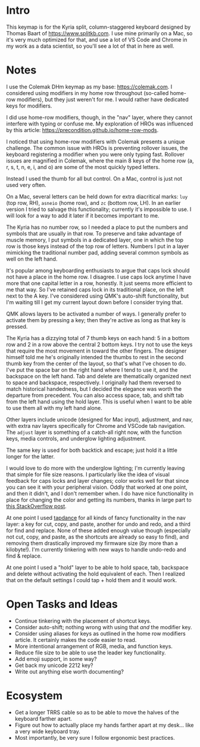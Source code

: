 # Intro

This keymap is for the Kyria split, column-staggered keyboard
designed by Thomas Baart of https://www.splitkb.com.
I use mine primarily on a Mac, so it's very much optimized for that,
and use a lot of VS Code and Chrome in my work as a data scientist,
so you'll see a lot of that in here as well.

# Notes

I use the Colemak DHm keymap as my base: https://colemak.com.
I considered using modifiers in my home row throughout (so-called home-row modifiers),
but they just weren't for me.
I would rather have dedicated keys for modifiers.

I did use home-row modifiers, though, in the "nav" layer,
where they cannot interfere with typing or confuse me.
My exploration of HROs was influenced by this article:
https://precondition.github.io/home-row-mods.

I noticed that using home-row modifiers with Colemak presents a unique challenge.
The common issue with HROs is preventing rollover issues,
the keyboard registering a modifier when you were only typing fast.
Rollover issues are magnified in Colemak, where the main 8 keys of the home row
(a, r, s, t, n, e, i, and o) are some of the most quickly typed letters.

Instead I used the thumb for all but control.
On a Mac, control is just not used very often.

On a Mac, several letters can be held down for extra diacritical marks:
`luy` (top row, RH), `asneio` (home row), and `zc` (bottom row, LH).
In an earlier version I tried to salvage this functionality;
currently it's impossible to use.
I will look for a way to add it later if it becomes important to me.

The Kyria has no number row, so I needed a place to put the numbers and symbols
that are usually in that row.
To preserve and take advantage of muscle memory, I put symbols in a dedicated layer,
one in which the top row is those keys instead of the top row of letters.
Numbers I put in a layer mimicking the traditional number pad,
adding several common symbols as well on the left hand.

It's popular among keyboarding enthusiasts to argue
that caps lock should not have a place in the home row.
I disagree.
I use caps lock anytime I have more that one capital letter in a row, honestly.
It just seems more efficient to me that way.
So I've retained caps lock in its traditional place, on the left next to the A key.
I've considered using QMK's auto-shift functionality,
but I'm waiting till I get my current layout down before I consider trying that.

QMK allows layers to be activated a number of ways.
I generally prefer to activate them by pressing a key;
then they're active as long as that key is pressed.

The Kyria has a dizzying total of 7 thumb keys on each hand:
5 in a bottom row and 2 in a row above the central 2 bottom keys.
I try not to use the keys that require the most movement in toward the other fingers.
The designer himself told me he's originally intended the thumbs to rest
in the second thumb key from the center of the layout,
so that's what I've chosen to do.
I've put the space bar on the right hand where I tend to use it,
and the backspace on the left hand.
Tab and delete are thematically organized next to space and backspace, respectively.
I originally had them reversed to match historical handedness,
but I decided the elegance was worth the departure from precedent.
You can also access space, tab, and shift tab from the left hand using the hold layer.
This is useful when I want to be able to use them all with my left hand alone.

Other layers include unicode (designed for Mac input), adjustment, and nav,
with extra nav layers specifically for Chrome and VSCode tab navigation.
The `adjust` layer is something of a catch-all right now, with the function keys,
media controls, and underglow lighting adjustment.

The same key is used for both backtick and escape;
just hold it a little longer for the latter.

I would love to do more with the underglow lighting;
I'm currently leaving that simple for file size reasons.
I particularly like the idea of visual feedback for caps locks and layer changes;
color works well for that since you can see it with your peripheral vision.
Oddly that worked at one point, and then it didn't, and I don't remember when.
I do have nice functionality in place for changing the color and getting its numbers,
thanks in large part to [this StackOverflow post][lighting-stackoverflow].

At one point I used [tapdance][tapdance] for all kinds of fancy functionality
in the nav layer:
a key for cut, copy, and paste,
another for undo and redo,
and a third for find and replace.
None of these added enough value though
(especially not cut, copy, and paste, as the shortcuts are already so easy to find),
and removing them drastically improved my firmware size (by more than a kilobyte!).
I'm currently tinkering with new ways to handle undo-redo and find & replace.

At one point I used a "hold" layer to be able to hold space, tab, backspace and delete
without activating the hold equivalent of each.
Then I realized that on the default settings I could tap + hold them and it would work.

# Open Tasks and Ideas

* Continue tinkering with the placement of shortcut keys.
* Consider auto-shift; nothing wrong with using that _and_ the modifier key.
* Consider using aliases for keys as outlined in the home row modifiers article.
  It certainly makes the code easier to read.
* More intentional arrangement of RGB, media, and function keys.
* Reduce file size to be able to use the leader key functionality.
* Add emoji support, in some way?
* Get back my unicode 2212 key?
* Write out anything else worth documenting?

# Ecosystem

* Get a longer TRRS cable so as to be able to move the halves of the keyboard
  farther apart.
* Figure out how to actually place my hands farther apart at my desk…
  like a very wide keyboard tray.
* Most importantly, be very sure I follow ergonomic best practices.

[lighting-stackoverflow]: https://stackoverflow.com/questions/65556317/qmk-rgb-saturation-bottoms-out
[tapdance]: https://beta.docs.qmk.fm/using-qmk/software-features/feature_tap_dance
